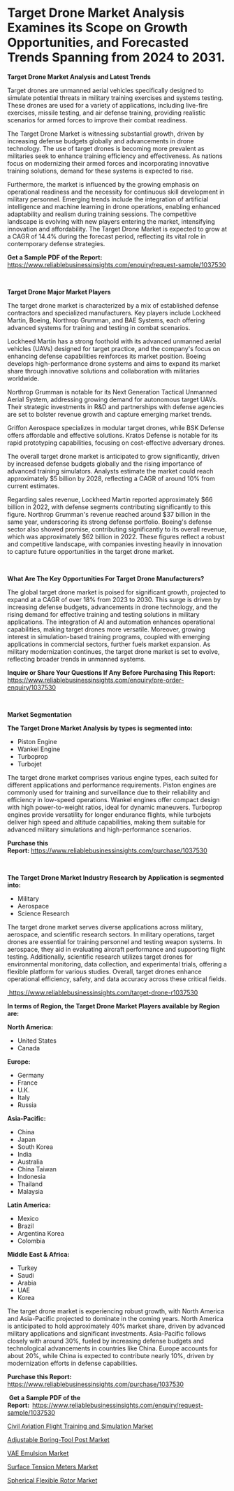 <p><h1>Target Drone Market Analysis Examines its Scope on Growth Opportunities, and Forecasted Trends Spanning from 2024 to 2031.</h1></p><p><strong>Target Drone Market Analysis and Latest Trends</strong></p>
<p><p>Target drones are unmanned aerial vehicles specifically designed to simulate potential threats in military training exercises and systems testing. These drones are used for a variety of applications, including live-fire exercises, missile testing, and air defense training, providing realistic scenarios for armed forces to improve their combat readiness.</p><p>The Target Drone Market is witnessing substantial growth, driven by increasing defense budgets globally and advancements in drone technology. The use of target drones is becoming more prevalent as militaries seek to enhance training efficiency and effectiveness. As nations focus on modernizing their armed forces and incorporating innovative training solutions, demand for these systems is expected to rise.</p><p>Furthermore, the market is influenced by the growing emphasis on operational readiness and the necessity for continuous skill development in military personnel. Emerging trends include the integration of artificial intelligence and machine learning in drone operations, enabling enhanced adaptability and realism during training sessions. The competitive landscape is evolving with new players entering the market, intensifying innovation and affordability. The Target Drone Market is expected to grow at a CAGR of 14.4% during the forecast period, reflecting its vital role in contemporary defense strategies.</p></p>
<p><strong>Get a Sample PDF of the Report:&nbsp;</strong> <a href="https://www.reliablebusinessinsights.com/enquiry/request-sample/1037530?utm_campaign=62&utm_medium=2&utm_source=Github&utm_content=ia&utm_term=29102024&utm_id=target-drone">https://www.reliablebusinessinsights.com/enquiry/request-sample/1037530</a></p>
<p>&nbsp;</p>
<p><strong>Target Drone Major Market Players</strong></p>
<p><p>The target drone market is characterized by a mix of established defense contractors and specialized manufacturers. Key players include Lockheed Martin, Boeing, Northrop Grumman, and BAE Systems, each offering advanced systems for training and testing in combat scenarios. </p><p>Lockheed Martin has a strong foothold with its advanced unmanned aerial vehicles (UAVs) designed for target practice, and the company's focus on enhancing defense capabilities reinforces its market position. Boeing develops high-performance drone systems and aims to expand its market share through innovative solutions and collaboration with militaries worldwide.</p><p>Northrop Grumman is notable for its Next Generation Tactical Unmanned Aerial System, addressing growing demand for autonomous target UAVs. Their strategic investments in R&D and partnerships with defense agencies are set to bolster revenue growth and capture emerging market trends.</p><p>Griffon Aerospace specializes in modular target drones, while BSK Defense offers affordable and effective solutions. Kratos Defense is notable for its rapid prototyping capabilities, focusing on cost-effective adversary drones.</p><p>The overall target drone market is anticipated to grow significantly, driven by increased defense budgets globally and the rising importance of advanced training simulators. Analysts estimate the market could reach approximately $5 billion by 2028, reflecting a CAGR of around 10% from current estimates.</p><p>Regarding sales revenue, Lockheed Martin reported approximately $66 billion in 2022, with defense segments contributing significantly to this figure. Northrop Grumman's revenue reached around $37 billion in the same year, underscoring its strong defense portfolio. Boeing's defense sector also showed promise, contributing significantly to its overall revenue, which was approximately $62 billion in 2022. These figures reflect a robust and competitive landscape, with companies investing heavily in innovation to capture future opportunities in the target drone market.</p></p>
<p>&nbsp;</p>
<p><strong>What Are The Key Opportunities For Target Drone Manufacturers?</strong></p>
<p><p>The global target drone market is poised for significant growth, projected to expand at a CAGR of over 18% from 2023 to 2030. This surge is driven by increasing defense budgets, advancements in drone technology, and the rising demand for effective training and testing solutions in military applications. The integration of AI and automation enhances operational capabilities, making target drones more versatile. Moreover, growing interest in simulation-based training programs, coupled with emerging applications in commercial sectors, further fuels market expansion. As military modernization continues, the target drone market is set to evolve, reflecting broader trends in unmanned systems.</p></p>
<p><strong>Inquire or Share Your Questions If Any Before Purchasing This Report:</strong> <a href="https://www.reliablebusinessinsights.com/enquiry/pre-order-enquiry/1037530?utm_campaign=62&utm_medium=2&utm_source=Github&utm_content=ia&utm_term=29102024&utm_id=target-drone">https://www.reliablebusinessinsights.com/enquiry/pre-order-enquiry/1037530</a></p>
<p>&nbsp;</p>
<p><strong>Market Segmentation</strong></p>
<p><strong>The Target Drone Market Analysis by types is segmented into:</strong></p>
<p><ul><li>Piston Engine</li><li>Wankel Engine</li><li>Turboprop</li><li>Turbojet</li></ul></p>
<p><p>The target drone market comprises various engine types, each suited for different applications and performance requirements. Piston engines are commonly used for training and surveillance due to their reliability and efficiency in low-speed operations. Wankel engines offer compact design with high power-to-weight ratios, ideal for dynamic maneuvers. Turboprop engines provide versatility for longer endurance flights, while turbojets deliver high speed and altitude capabilities, making them suitable for advanced military simulations and high-performance scenarios.</p></p>
<p><strong>Purchase this Report:&nbsp;</strong><a href="https://www.reliablebusinessinsights.com/purchase/1037530?utm_campaign=62&utm_medium=2&utm_source=Github&utm_content=ia&utm_term=29102024&utm_id=target-drone">https://www.reliablebusinessinsights.com/purchase/1037530</a></p>
<p>&nbsp;</p>
<p><strong>The Target Drone Market Industry Research by Application is segmented into:</strong></p>
<p><ul><li>Military</li><li>Aerospace</li><li>Science Research</li></ul></p>
<p><p>The target drone market serves diverse applications across military, aerospace, and scientific research sectors. In military operations, target drones are essential for training personnel and testing weapon systems. In aerospace, they aid in evaluating aircraft performance and supporting flight testing. Additionally, scientific research utilizes target drones for environmental monitoring, data collection, and experimental trials, offering a flexible platform for various studies. Overall, target drones enhance operational efficiency, safety, and data accuracy across these critical fields.</p></p>
<p><a href="https://www.reliablebusinessinsights.com/target-drone-r1037530?utm_campaign=62&utm_medium=2&utm_source=Github&utm_content=ia&utm_term=29102024&utm_id=target-drone">&nbsp;https://www.reliablebusinessinsights.com/target-drone-r1037530</a></p>
<p><strong>In terms of Region, the Target Drone Market Players available by Region are:</strong></p>
<p>
    <p> <strong> North America: </strong>
        <ul>
            <li>United States</li>
            <li>Canada</li>
        </ul>
        </p> 
    <p> <strong> Europe: </strong>
        <ul>
            <li>Germany</li>
            <li>France</li>
            <li>U.K.</li>
            <li>Italy</li>
            <li>Russia</li>
        </ul>
        </p> 
    <p> <strong> Asia-Pacific: </strong>
        <ul>
            <li>China</li>
            <li>Japan</li>
            <li>South Korea</li>
            <li>India</li>
            <li>Australia</li>
            <li>China Taiwan</li>
            <li>Indonesia</li>
            <li>Thailand</li>
            <li>Malaysia</li>
        </ul>
        </p> 
    <p> <strong> Latin America: </strong>
        <ul>
            <li>Mexico</li>
            <li>Brazil</li>
            <li>Argentina Korea</li>
            <li>Colombia</li>
        </ul>
        </p> 
    <p> <strong> Middle East & Africa: </strong>
        <ul>
            <li>Turkey</li>
            <li>Saudi</li>
            <li>Arabia</li>
            <li>UAE</li>
            <li>Korea</li>
        </ul>
    </p>
    </p>
<p><p>The target drone market is experiencing robust growth, with North America and Asia-Pacific projected to dominate in the coming years. North America is anticipated to hold approximately 40% market share, driven by advanced military applications and significant investments. Asia-Pacific follows closely with around 30%, fueled by increasing defense budgets and technological advancements in countries like China. Europe accounts for about 20%, while China is expected to contribute nearly 10%, driven by modernization efforts in defense capabilities.</p></p>
<p><strong>Purchase this Report: </strong><a href="https://www.reliablebusinessinsights.com/purchase/1037530?utm_campaign=62&utm_medium=2&utm_source=Github&utm_content=ia&utm_term=29102024&utm_id=target-drone">https://www.reliablebusinessinsights.com/purchase/1037530</a></p>
<p>&nbsp;<strong>Get a Sample PDF of the Report:&nbsp;&nbsp;</strong><a href="https://www.reliablebusinessinsights.com/enquiry/request-sample/1037530?utm_campaign=62&utm_medium=2&utm_source=Github&utm_content=ia&utm_term=29102024&utm_id=target-drone">https://www.reliablebusinessinsights.com/enquiry/request-sample/1037530</a></p>
<p><strong></strong></p>
<p><p><a href="https://github.com/MCGEE-CRANECaitlyn/Market-Research-Report-List-1/blob/main/civil-aviation-flight-training-and-simulation-market.md?utm_campaign=62&utm_medium=2&utm_source=Github&utm_content=ia&utm_term=29102024&utm_id=target-drone">Civil Aviation Flight Training and Simulation Market</a></p><p><a href="https://issuu.com/reportprime-2/docs/adjustable-boring-tool-post-market-_0dd16877631461?utm_campaign=62&utm_medium=2&utm_source=Github&utm_content=ia&utm_term=29102024&utm_id=target-drone">Adjustable Boring-Tool Post Market</a></p><p><a href="https://www.linkedin.com/pulse/vae-emulsion-market-velocity-47-cagr-trajectory-2024-2031-ersatzist-alkdc?utm_campaign=62&utm_medium=2&utm_source=Github&utm_content=ia&utm_term=29102024&utm_id=target-drone">VAE Emulsion Market</a></p><p><a href="https://github.com/abbiewimld/Market-Research-Report-List-1/blob/main/surface-tension-meters-market.md?utm_campaign=62&utm_medium=2&utm_source=Github&utm_content=ia&utm_term=29102024&utm_id=target-drone">Surface Tension Meters Market</a></p><p><a href="https://issuu.com/reportprime-2/docs/spherical-flexible-rotor-market-siz_bb5deb69a8ca3d?utm_campaign=62&utm_medium=2&utm_source=Github&utm_content=ia&utm_term=29102024&utm_id=target-drone">Spherical Flexible Rotor Market</a></p></p>